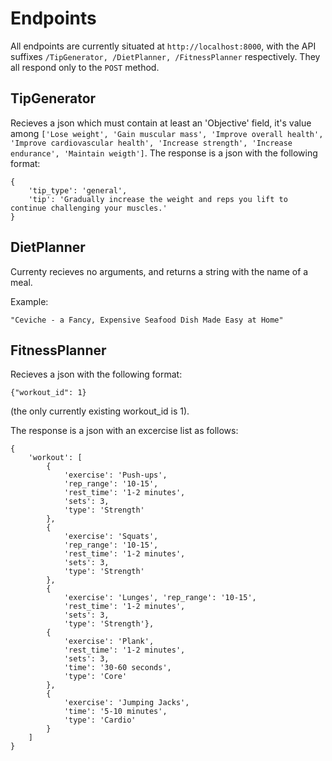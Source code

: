 # Endpoints
All endpoints are currently situated at ```http://localhost:8000```, with the API suffixes ```/TipGenerator, /DietPlanner, /FitnessPlanner``` respectively. They all respond only to the ```POST``` method.
## TipGenerator
Recieves a json which must contain at least an 'Objective' field, it's value among ```['Lose weight', 'Gain muscular mass', 'Improve overall health', 'Improve cardiovascular health', 'Increase strength', 'Increase endurance', 'Maintain weigth']```. The response is a json with the following format:
```
{
    'tip_type': 'general', 
    'tip': 'Gradually increase the weight and reps you lift to continue challenging your muscles.'
}
```
## DietPlanner
Currenty recieves no arguments, and returns a string with the name of a meal.

Example:
```
"Ceviche - a Fancy, Expensive Seafood Dish Made Easy at Home"
```
## FitnessPlanner
Recieves a json with the following format:
```
{"workout_id": 1}
```
(the only currently existing workout_id is 1).

The response is a json with an excercise list as follows:
```
{
    'workout': [
        {
            'exercise': 'Push-ups', 
            'rep_range': '10-15', 
            'rest_time': '1-2 minutes', 
            'sets': 3, 
            'type': 'Strength'
        },
        {
            'exercise': 'Squats', 
            'rep_range': '10-15', 
            'rest_time': '1-2 minutes', 
            'sets': 3, 
            'type': 'Strength'
        },
        {
            'exercise': 'Lunges', 'rep_range': '10-15', 
            'rest_time': '1-2 minutes',
            'sets': 3,
            'type': 'Strength'}, 
        {
            'exercise': 'Plank', 
            'rest_time': '1-2 minutes', 
            'sets': 3, 
            'time': '30-60 seconds', 
            'type': 'Core'
        }, 
        {
            'exercise': 'Jumping Jacks', 
            'time': '5-10 minutes',
            'type': 'Cardio'
        }
    ]
}
```